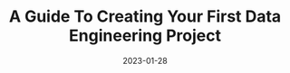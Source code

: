 ---
title: "A Guide To Creating Your First Data Engineering Project"
date: 2023-01-28
draft: false
externalLink: "https://moderndataengineering.substack.com/p/a-guide-to-creating-your-first-data"
---